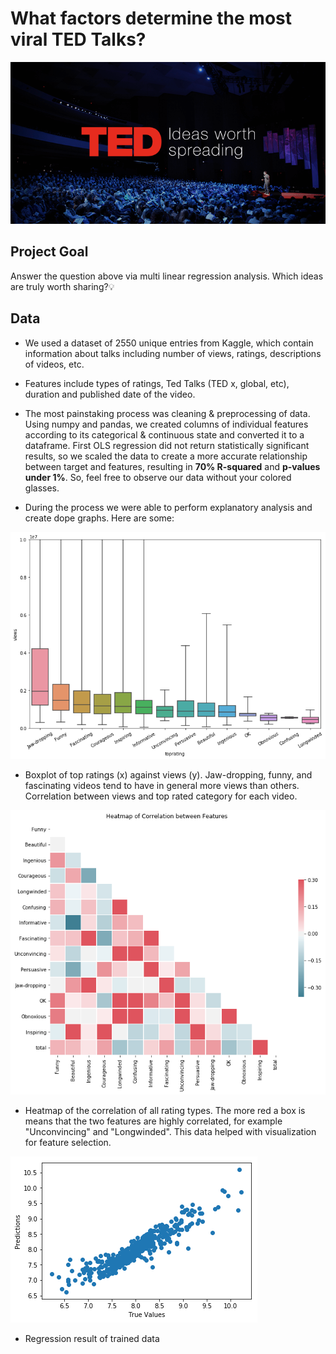 # What factors determine the most viral TED Talks?

![header](images/AeroLeads-TED_banner-1.png)

## Project Goal
Answer the question above via multi linear regression analysis. Which ideas are truly worth sharing?:bulb:

## Data
- We used a dataset of 2550 unique entries from Kaggle, which contain information about talks including number of views, ratings, descriptions of videos, etc.

- Features include types of ratings, Ted Talks (TED x, global, etc), duration and published date of the video.

- The most painstaking process was cleaning & preprocessing of data. Using numpy and pandas, we created columns of individual features according to its categorical & continuous state and converted it to a dataframe. First OLS regression did not return statistically significant results, so we scaled the data to create a more accurate relationship between target and features, resulting in __70% R-squared__ and __p-values under 1%__. So, feel free to observe our data without your colored glasses.

- During the process we were able to perform explanatory analysis and create dope graphs. Here are some:

![header](images/1.png)

- Boxplot of top ratings (x) against views (y). Jaw-dropping, funny, and fascinating videos tend to have in general more views than others. Correlation between views and top rated category for each video.

![header](images/2.png)

- Heatmap of the correlation of all rating types. The more red a box is means that the two features are highly correlated, for example "Unconvincing" and "Longwinded". This data helped with visualization for feature selection.

![header](images/3.png)

- Regression result of trained data
